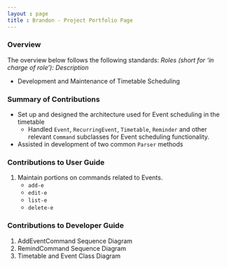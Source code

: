 ```yaml
---
layout : page
title : Brandon - Project Portfolio Page
---
```



### Overview
The overview below follows the following standards: 
*Roles (short for ‘in charge of role’): Description*

- Development and Maintenance of Timetable Scheduling

### Summary of Contributions
- Set up and designed the architecture used for Event scheduling in the timetable
    - Handled `Event`, `RecurringEvent`, `Timetable`, `Reminder` and other relevant `Command` subclasses for Event scheduling functionality.
- Assisted in development of two common `Parser` methods


### Contributions to User Guide
1. Maintain portions on commands related to Events.
    - `add-e`
    - `edit-e`
    - `list-e`
    - `delete-e`

### Contributions to Developer Guide
1. AddEventCommand Sequence Diagram
1. RemindCommand Sequence Diagram
1. Timetable and Event Class Diagram
